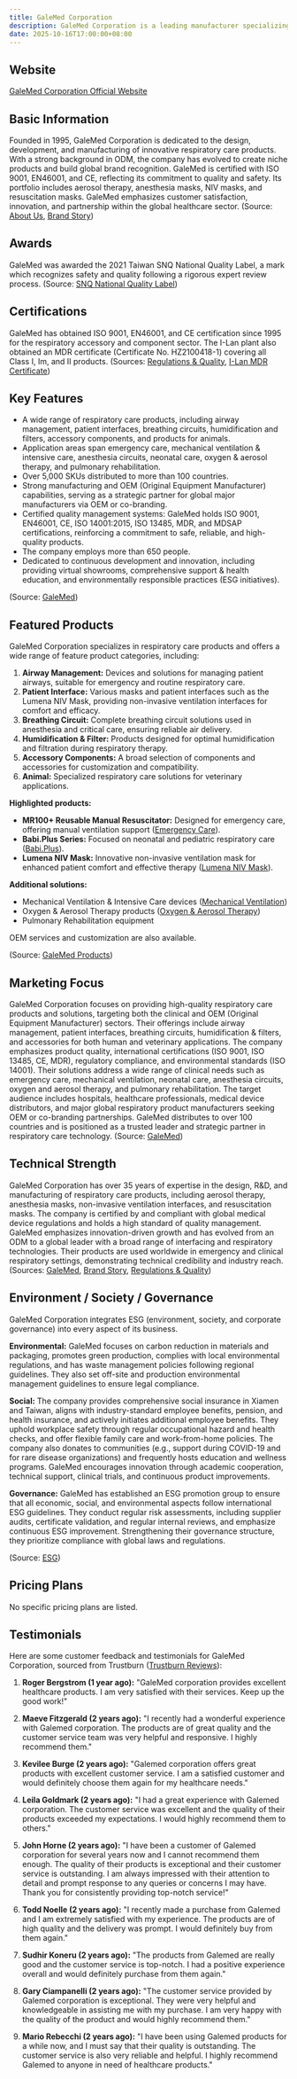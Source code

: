 ```yaml
---
title: GaleMed Corporation
description: GaleMed Corporation is a leading manufacturer specializing in advanced respiratory care products, committed to innovation, product safety, and international quality certifications, serving healthcare needs worldwide.
date: 2025-10-16T17:00:00+08:00
---
```


## Website

[GaleMed Corporation Official Website](https://www.galemed.com)

## Basic Information

Founded in 1995, GaleMed Corporation is dedicated to the design, development, and manufacturing of innovative respiratory care products. With a strong background in ODM, the company has evolved to create niche products and build global brand recognition. GaleMed is certified with ISO 9001, EN46001, and CE, reflecting its commitment to quality and safety. Its portfolio includes aerosol therapy, anesthesia masks, NIV masks, and resuscitation masks. GaleMed emphasizes customer satisfaction, innovation, and partnership within the global healthcare sector.
(Source: [About Us](https://www.galemed.com/en/company/about-us), [Brand Story](https://www.galemed.com/en/company/brand-story))

## Awards

GaleMed was awarded the 2021 Taiwan SNQ National Quality Label, a mark which recognizes safety and quality following a rigorous expert review process.
(Source: [SNQ National Quality Label](https://www.galemed.com/en/new/GaleMed-awards-2021-Taiwan-SNQ-National-Quality-Label))

## Certifications

GaleMed has obtained ISO 9001, EN46001, and CE certification since 1995 for the respiratory accessory and component sector. The I-Lan plant also obtained an MDR certificate (Certificate No. HZ2100418-1) covering all Class I, Im, and II products.
(Sources: [Regulations & Quality](https://www.galemed.com/en/company/regulations-quality), [I-Lan MDR Certificate](https://www.galemed.com/en/new/I-Lan-MDR-Certificate))

## Key Features

- A wide range of respiratory care products, including airway management, patient interfaces, breathing circuits, humidification and filters, accessory components, and products for animals.
- Application areas span emergency care, mechanical ventilation & intensive care, anesthesia circuits, neonatal care, oxygen & aerosol therapy, and pulmonary rehabilitation.
- Over 5,000 SKUs distributed to more than 100 countries.
- Strong manufacturing and OEM (Original Equipment Manufacturer) capabilities, serving as a strategic partner for global major manufacturers via OEM or co-branding.
- Certified quality management systems: GaleMed holds ISO 9001, EN46001, CE, ISO 14001:2015, ISO 13485, MDR, and MDSAP certifications, reinforcing a commitment to safe, reliable, and high-quality products.
- The company employs more than 650 people.
- Dedicated to continuous development and innovation, including providing virtual showrooms, comprehensive support & health education, and environmentally responsible practices (ESG initiatives).

(Source: [GaleMed](https://www.galemed.com))

## Featured Products

GaleMed Corporation specializes in respiratory care products and offers a wide range of feature product categories, including:

1. **Airway Management:** Devices and solutions for managing patient airways, suitable for emergency and routine respiratory care.
2. **Patient Interface:** Various masks and patient interfaces such as the Lumena NIV Mask, providing non-invasive ventilation interfaces for comfort and efficacy.
3. **Breathing Circuit:** Complete breathing circuit solutions used in anesthesia and critical care, ensuring reliable air delivery.
4. **Humidification & Filter:** Products designed for optimal humidification and filtration during respiratory therapy.
5. **Accessory Components:** A broad selection of components and accessories for customization and compatibility.
6. **Animal:** Specialized respiratory care solutions for veterinary applications.

**Highlighted products:**
- **MR100+ Reusable Manual Resuscitator:** Designed for emergency care, offering manual ventilation support ([Emergency Care](https://www.galemed.com/en/application/Emergency-Care)).
- **Babi.Plus Series:** Focused on neonatal and pediatric respiratory care ([Babi.Plus](https://www.galemed.com/en/brand/babi)).
- **Lumena NIV Mask:** Innovative non-invasive ventilation mask for enhanced patient comfort and effective therapy ([Lumena NIV Mask](https://www.galemed.com/en/product/Lumena-NIV-Mask)).

**Additional solutions:**
- Mechanical Ventilation & Intensive Care devices ([Mechanical Ventilation](https://www.galemed.com/en/application/Mechanical-Ventilation))
- Oxygen & Aerosol Therapy products ([Oxygen & Aerosol Therapy](https://www.galemed.com/en/application/Oxygen-Aerosol-Therapy))
- Pulmonary Rehabilitation equipment

OEM services and customization are also available.

(Source: [GaleMed Products](https://www.galemed.com))

## Marketing Focus

GaleMed Corporation focuses on providing high-quality respiratory care products and solutions, targeting both the clinical and OEM (Original Equipment Manufacturer) sectors. Their offerings include airway management, patient interfaces, breathing circuits, humidification & filters, and accessories for both human and veterinary applications. The company emphasizes product quality, international certifications (ISO 9001, ISO 13485, CE, MDR), regulatory compliance, and environmental standards (ISO 14001). Their solutions address a wide range of clinical needs such as emergency care, mechanical ventilation, neonatal care, anesthesia circuits, oxygen and aerosol therapy, and pulmonary rehabilitation. The target audience includes hospitals, healthcare professionals, medical device distributors, and major global respiratory product manufacturers seeking OEM or co-branding partnerships. GaleMed distributes to over 100 countries and is positioned as a trusted leader and strategic partner in respiratory care technology.
(Source: [GaleMed](https://www.galemed.com))

## Technical Strength

GaleMed Corporation has over 35 years of expertise in the design, R&D, and manufacturing of respiratory care products, including aerosol therapy, anesthesia masks, non-invasive ventilation interfaces, and resuscitation masks. The company is certified by and compliant with global medical device regulations and holds a high standard of quality management. GaleMed emphasizes innovation-driven growth and has evolved from an ODM to a global leader with a broad range of interfacing and respiratory technologies. Their products are used worldwide in emergency and clinical respiratory settings, demonstrating technical credibility and industry reach.
(Sources: [GaleMed](https://www.galemed.com/en), [Brand Story](https://www.galemed.com/en/company/brand-story), [Regulations & Quality](https://www.galemed.com/en/company/regulations-quality))

## Environment / Society / Governance

GaleMed Corporation integrates ESG (environment, society, and corporate governance) into every aspect of its business.

**Environmental:**
GaleMed focuses on carbon reduction in materials and packaging, promotes green production, complies with local environmental regulations, and has waste management policies following regional guidelines. They also set off-site and production environmental management guidelines to ensure legal compliance.

**Social:**
The company provides comprehensive social insurance in Xiamen and Taiwan, aligns with industry-standard employee benefits, pension, and health insurance, and actively initiates additional employee benefits. They uphold workplace safety through regular occupational hazard and health checks, and offer flexible family care and work-from-home policies. The company also donates to communities (e.g., support during COVID-19 and for rare disease organizations) and frequently hosts education and wellness programs. GaleMed encourages innovation through academic cooperation, technical support, clinical trials, and continuous product improvements.

**Governance:**
GaleMed has established an ESG promotion group to ensure that all economic, social, and environmental aspects follow international ESG guidelines. They conduct regular risk assessments, including supplier audits, certificate validation, and regular internal reviews, and emphasize continuous ESG improvement. Strengthening their governance structure, they prioritize compliance with global laws and regulations.

(Source: [ESG](https://www.galemed.com/en/company/esg))

## Pricing Plans

No specific pricing plans are listed.

## Testimonials

Here are some customer feedback and testimonials for GaleMed Corporation, sourced from Trustburn ([Trustburn Reviews](https://trustburn.com/reviews/galemed-corporation)):

1. **Roger Bergstrom (1 year ago):**
   "GaleMed corporation provides excellent healthcare products. I am very satisfied with their services. Keep up the good work!"

2. **Maeve Fitzgerald (2 years ago):**
   "I recently had a wonderful experience with Galemed corporation. The products are of great quality and the customer service team was very helpful and responsive. I highly recommend them."

3. **Kevilee Burge (2 years ago):**
   "Galemed corporation offers great products with excellent customer service. I am a satisfied customer and would definitely choose them again for my healthcare needs."

4. **Leila Goldmark (2 years ago):**
   "I had a great experience with Galemed corporation. The customer service was excellent and the quality of their products exceeded my expectations. I would highly recommend them to others."

5. **John Horne (2 years ago):**
   "I have been a customer of Galemed corporation for several years now and I cannot recommend them enough. The quality of their products is exceptional and their customer service is outstanding. I am always impressed with their attention to detail and prompt response to any queries or concerns I may have. Thank you for consistently providing top-notch service!"

6. **Todd Noelle (2 years ago):**
   "I recently made a purchase from Galemed and I am extremely satisfied with my experience. The products are of high quality and the delivery was prompt. I would definitely buy from them again."

7. **Sudhir Koneru (2 years ago):**
   "The products from Galemed are really good and the customer service is top-notch. I had a positive experience overall and would definitely purchase from them again."

8. **Gary Ciampanelli (2 years ago):**
   "The customer service provided by Galemed corporation is exceptional. They were very helpful and knowledgeable in assisting me with my purchase. I am very happy with the quality of the product and would highly recommend them."

9. **Mario Rebecchi (2 years ago):**
   "I have been using Galemed products for a while now, and I must say that their quality is outstanding. The customer service is also very reliable and helpful. I highly recommend Galemed to anyone in need of healthcare products."